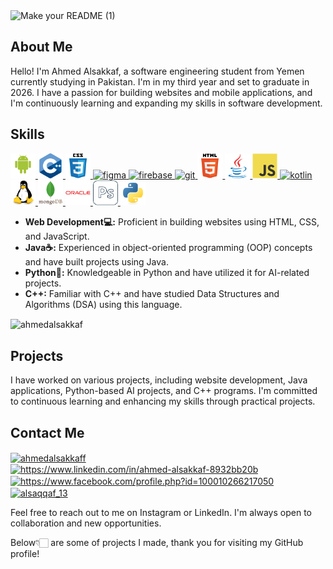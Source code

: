 <img width="1834" alt="Make your README (1)" src="https://github.com/AhmedAlsakkaf/AhmedAlsakkaf/assets/119998632/2ceb4c14-2669-4c5e-8255-a231d78bcee2">

## About Me
Hello! I'm Ahmed Alsakkaf, a software engineering student from Yemen currently studying in Pakistan. I'm in my third year and set to graduate in 2026. I have a passion for building websites and mobile applications, and I'm continuously learning and expanding my skills in software development.


## Skills
<p align="left"> <a href="https://developer.android.com" target="_blank" rel="noreferrer"> <img src="https://raw.githubusercontent.com/devicons/devicon/master/icons/android/android-original-wordmark.svg" alt="android" width="40" height="40"/> </a> <a href="https://www.w3schools.com/cpp/" target="_blank" rel="noreferrer"> <img src="https://raw.githubusercontent.com/devicons/devicon/master/icons/cplusplus/cplusplus-original.svg" alt="cplusplus" width="40" height="40"/> </a> <a href="https://www.w3schools.com/css/" target="_blank" rel="noreferrer"> <img src="https://raw.githubusercontent.com/devicons/devicon/master/icons/css3/css3-original-wordmark.svg" alt="css3" width="40" height="40"/> </a> <a href="https://www.figma.com/" target="_blank" rel="noreferrer"> <img src="https://www.vectorlogo.zone/logos/figma/figma-icon.svg" alt="figma" width="40" height="40"/> </a> <a href="https://firebase.google.com/" target="_blank" rel="noreferrer"> <img src="https://www.vectorlogo.zone/logos/firebase/firebase-icon.svg" alt="firebase" width="40" height="40"/> </a> <a href="https://git-scm.com/" target="_blank" rel="noreferrer"> <img src="https://www.vectorlogo.zone/logos/git-scm/git-scm-icon.svg" alt="git" width="40" height="40"/> </a> <a href="https://www.w3.org/html/" target="_blank" rel="noreferrer"> <img src="https://raw.githubusercontent.com/devicons/devicon/master/icons/html5/html5-original-wordmark.svg" alt="html5" width="40" height="40"/> </a> <a href="https://www.java.com" target="_blank" rel="noreferrer"> <img src="https://raw.githubusercontent.com/devicons/devicon/master/icons/java/java-original.svg" alt="java" width="40" height="40"/> </a> <a href="https://developer.mozilla.org/en-US/docs/Web/JavaScript" target="_blank" rel="noreferrer"> <img src="https://raw.githubusercontent.com/devicons/devicon/master/icons/javascript/javascript-original.svg" alt="javascript" width="40" height="40"/> </a> <a href="https://kotlinlang.org" target="_blank" rel="noreferrer"> <img src="https://www.vectorlogo.zone/logos/kotlinlang/kotlinlang-icon.svg" alt="kotlin" width="40" height="40"/> </a> <a href="https://www.linux.org/" target="_blank" rel="noreferrer"> <img src="https://raw.githubusercontent.com/devicons/devicon/master/icons/linux/linux-original.svg" alt="linux" width="40" height="40"/> </a> <a href="https://www.mongodb.com/" target="_blank" rel="noreferrer"> <img src="https://raw.githubusercontent.com/devicons/devicon/master/icons/mongodb/mongodb-original-wordmark.svg" alt="mongodb" width="40" height="40"/> </a> <a href="https://www.oracle.com/" target="_blank" rel="noreferrer"> <img src="https://raw.githubusercontent.com/devicons/devicon/master/icons/oracle/oracle-original.svg" alt="oracle" width="40" height="40"/> </a> <a href="https://www.photoshop.com/en" target="_blank" rel="noreferrer"> <img src="https://raw.githubusercontent.com/devicons/devicon/master/icons/photoshop/photoshop-line.svg" alt="photoshop" width="40" height="40"/> </a> <a href="https://www.python.org" target="_blank" rel="noreferrer"> <img src="https://raw.githubusercontent.com/devicons/devicon/master/icons/python/python-original.svg" alt="python" width="40" height="40"/> </a> </p>


- **Web Development💻:** Proficient in building websites using HTML, CSS, and JavaScript.
- **Java☕:** Experienced in object-oriented programming (OOP) concepts and have built projects using Java.
- **Python🐍:** Knowledgeable in Python and have utilized it for AI-related projects.
- **C++:** Familiar with C++ and have studied Data Structures and Algorithms (DSA) using this language.

<p><img align="center" src="https://github-readme-stats.vercel.app/api/top-langs?username=ahmedalsakkaf&show_icons=true&locale=en&layout=compact" alt="ahmedalsakkaf" /></p>


## Projects
I have worked on various projects, including website development, Java applications, Python-based AI projects, and C++ programs. I'm committed to continuous learning and enhancing my skills through practical projects.

## Contact Me
<p align="left">
<a href="https://twitter.com/ahmedalsakkaff" target="blank"><img align="center" src="https://raw.githubusercontent.com/rahuldkjain/github-profile-readme-generator/master/src/images/icons/Social/twitter.svg" alt="ahmedalsakkaff" height="30" width="40" /></a>
<a href="https://linkedin.com/in/https://www.linkedin.com/in/ahmed-alsakkaf-8932bb20b" target="blank"><img align="center" src="https://raw.githubusercontent.com/rahuldkjain/github-profile-readme-generator/master/src/images/icons/Social/linked-in-alt.svg" alt="https://www.linkedin.com/in/ahmed-alsakkaf-8932bb20b" height="30" width="40" /></a>
<a href="https://fb.com/https://www.facebook.com/profile.php?id=100010266217050" target="blank"><img align="center" src="https://raw.githubusercontent.com/rahuldkjain/github-profile-readme-generator/master/src/images/icons/Social/facebook.svg" alt="https://www.facebook.com/profile.php?id=100010266217050" height="30" width="40" /></a>
<a href="https://instagram.com/alsaqqaf_13" target="blank"><img align="center" src="https://raw.githubusercontent.com/rahuldkjain/github-profile-readme-generator/master/src/images/icons/Social/instagram.svg" alt="alsaqqaf_13" height="30" width="40" /></a>
</p>

Feel free to reach out to me on Instagram or LinkedIn. I'm always open to collaboration and new opportunities.

Below👇🏻 are some of projects I made, thank you for visiting my GitHub profile!
